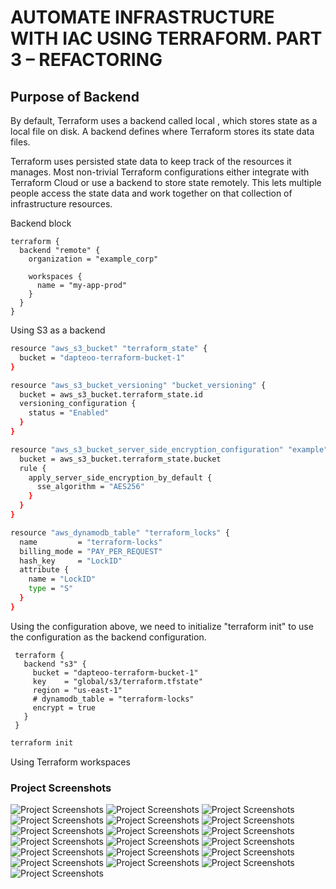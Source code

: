 # AUTOMATE INFRASTRUCTURE WITH IAC USING TERRAFORM. PART 3 – REFACTORING

## Purpose of Backend

By default, Terraform uses a backend called local , which stores state as a local file on disk. A backend defines where Terraform stores its state data files.

Terraform uses persisted state data to keep track of the resources it manages. Most non-trivial Terraform configurations either integrate with Terraform Cloud or use a backend to store state remotely. This lets multiple people access the state data and work together on that collection of infrastructure resources.

Backend block
```
terraform {
  backend "remote" {
    organization = "example_corp"

    workspaces {
      name = "my-app-prod"
    }
  }
}
```

Using S3 as a backend

```bash
resource "aws_s3_bucket" "terraform_state" {
  bucket = "dapteoo-terraform-bucket-1"
}

resource "aws_s3_bucket_versioning" "bucket_versioning" {
  bucket = aws_s3_bucket.terraform_state.id
  versioning_configuration {
    status = "Enabled"
  }
}

resource "aws_s3_bucket_server_side_encryption_configuration" "example" {
  bucket = aws_s3_bucket.terraform_state.bucket
  rule {
    apply_server_side_encryption_by_default {
      sse_algorithm = "AES256"
    }
  }
}

resource "aws_dynamodb_table" "terraform_locks" {
  name         = "terraform-locks"
  billing_mode = "PAY_PER_REQUEST"
  hash_key     = "LockID"
  attribute {
    name = "LockID"
    type = "S"
  }
}
```

Using the configuration above, we need to initialize "terraform init" to use the configuration as the backend configuration. 

```
 terraform {
   backend "s3" {
     bucket = "dapteoo-terraform-bucket-1"
     key    = "global/s3/terraform.tfstate"
     region = "us-east-1"
     # dynamodb_table = "terraform-locks"
     encrypt = true
   }
 }
```

```bash
terraform init
```

Using Terraform workspaces


### Project Screenshots
![Project Screenshots](https://github.com/dapetoo/iac-automation/blob/refactoring/screenshots/01.png)
![Project Screenshots](https://github.com/dapetoo/iac-automation/blob/refactoring/screenshots/02.png)
![Project Screenshots](https://github.com/dapetoo/iac-automation/blob/refactoring/screenshots/03.png)
![Project Screenshots](https://github.com/dapetoo/iac-automation/blob/refactoring/screenshots/04.png)
![Project Screenshots](https://github.com/dapetoo/iac-automation/blob/refactoring/screenshots/05.png)
![Project Screenshots](https://github.com/dapetoo/iac-automation/blob/refactoring/screenshots/06.png)
![Project Screenshots](https://github.com/dapetoo/iac-automation/blob/refactoring/screenshots/07.png)
![Project Screenshots](https://github.com/dapetoo/iac-automation/blob/refactoring/screenshots/08.png)
![Project Screenshots](https://github.com/dapetoo/iac-automation/blob/refactoring/screenshots/09.png)
![Project Screenshots](https://github.com/dapetoo/iac-automation/blob/refactoring/screenshots/10.png)
![Project Screenshots](https://github.com/dapetoo/iac-automation/blob/refactoring/screenshots/11.png)
![Project Screenshots](https://github.com/dapetoo/iac-automation/blob/refactoring/screenshots/12.png)
![Project Screenshots](https://github.com/dapetoo/iac-automation/blob/refactoring/screenshots/13.png)
![Project Screenshots](https://github.com/dapetoo/iac-automation/blob/refactoring/screenshots/14.png)
![Project Screenshots](https://github.com/dapetoo/iac-automation/blob/refactoring/screenshots/15.png)
![Project Screenshots](https://github.com/dapetoo/iac-automation/blob/refactoring/screenshots/16.png)
![Project Screenshots](https://github.com/dapetoo/iac-automation/blob/refactoring/screenshots/17.png)
![Project Screenshots](https://github.com/dapetoo/iac-automation/blob/refactoring/screenshots/18.png)
![Project Screenshots](https://github.com/dapetoo/iac-automation/blob/refactoring/screenshots/19.png)
